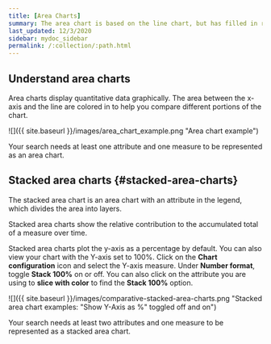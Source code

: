 ```yaml
---
title: [Area Charts]
summary: The area chart is based on the line chart, but has filled in regions.
last_updated: 12/3/2020
sidebar: mydoc_sidebar
permalink: /:collection/:path.html
---
```


## Understand area charts

Area charts display quantitative data graphically. The area between the x-axis and the line are colored in to help you compare different portions of the chart.

 ![]({{ site.baseurl }}/images/area_chart_example.png "Area chart example")

Your search needs at least one attribute and one measure to be represented as an area chart.

## Stacked area charts {#stacked-area-charts}

The stacked area chart is an area chart with an attribute in the legend, which divides the area into layers.

Stacked area charts show the relative contribution to the accumulated total of a measure over time.

Stacked area charts plot the y-axis as a percentage by default. You can also view your chart with the Y-axis set to 100%. Click on the **Chart configuration** icon and select the Y-axis measure. Under **Number format**, toggle **Stack 100%** on or off. You can also click on the attribute you are using to **slice with color** to find the **Stack 100%** option.

 ![]({{ site.baseurl }}/images/comparative-stacked-area-charts.png "Stacked area chart examples: "Show Y-Axis as %" toggled off and on")

Your search needs at least two attributes and one measure to be represented as a stacked area chart.

